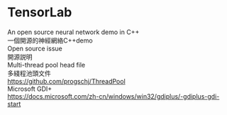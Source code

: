 # TensorLab
An open source neural network demo in C++
<br>一個開源的神經網絡C++demo<br>
Open source issue
<br>開源説明<br>
Multi-thread pool head file
<br>多綫程池頭文件<br>
https://github.com/progschj/ThreadPool
<br>Microsoft GDI+<br>
https://docs.microsoft.com/zh-cn/windows/win32/gdiplus/-gdiplus-gdi-start
